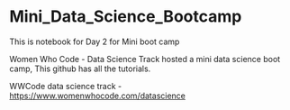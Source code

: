 # Mini_Data_Science_Bootcamp
This is notebook for Day 2 for Mini boot camp

Women Who Code - Data Science Track hosted a mini data science boot camp, This github has all the tutorials.

WWCode data science track - https://www.womenwhocode.com/datascience

